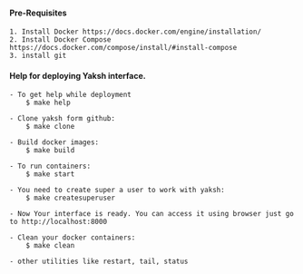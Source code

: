 #### Pre-Requisites

	1. Install Docker https://docs.docker.com/engine/installation/
	2. Install Docker Compose https://docs.docker.com/compose/install/#install-compose
	3. install git 


#### Help for deploying Yaksh interface.

	- To get help while deployment
		$ make help

	- Clone yaksh form github:
		$ make clone

	- Build docker images:
		$ make build

	- To run containers:
		$ make start

	- You need to create super a user to work with yaksh:
		$ make createsuperuser

	- Now Your interface is ready. You can access it using browser just go to http://localhost:8000

	- Clean your docker containers:
		$ make clean

	- other utilities like restart, tail, status
